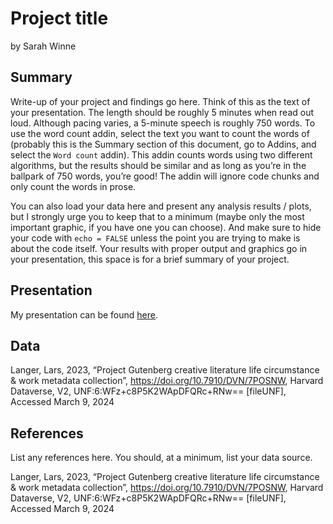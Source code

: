 Project title
================
by Sarah Winne

## Summary

Write-up of your project and findings go here. Think of this as the text
of your presentation. The length should be roughly 5 minutes when read
out loud. Although pacing varies, a 5-minute speech is roughly 750
words. To use the word count addin, select the text you want to count
the words of (probably this is the Summary section of this document, go
to Addins, and select the `Word count` addin). This addin counts words
using two different algorithms, but the results should be similar and as
long as you’re in the ballpark of 750 words, you’re good! The addin will
ignore code chunks and only count the words in prose.

You can also load your data here and present any analysis results /
plots, but I strongly urge you to keep that to a minimum (maybe only the
most important graphic, if you have one you can choose). And make sure
to hide your code with `echo = FALSE` unless the point you are trying to
make is about the code itself. Your results with proper output and
graphics go in your presentation, this space is for a brief summary of
your project.

## Presentation

My presentation can be found [here](presentation/presentation.html).

## Data

Langer, Lars, 2023, “Project Gutenberg creative literature life
circumstance & work metadata collection”,
<https://doi.org/10.7910/DVN/7POSNW>, Harvard Dataverse, V2,
UNF:6:WFz+c8P5K2WApDFQRc+RNw== \[fileUNF\], Accessed March 9, 2024

## References

List any references here. You should, at a minimum, list your data
source.

Langer, Lars, 2023, “Project Gutenberg creative literature life
circumstance & work metadata collection”,
<https://doi.org/10.7910/DVN/7POSNW>, Harvard Dataverse, V2,
UNF:6:WFz+c8P5K2WApDFQRc+RNw== \[fileUNF\], Accessed March 9, 2024
